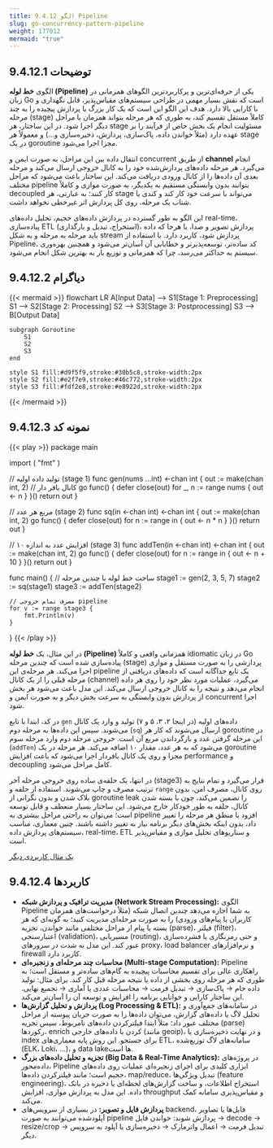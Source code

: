 ```yaml
---
title: 9.4.12 الگو Pipeline
slug: go-concurrency-pattern-pipeline
weight: 177012
mermaid: "true"
---
```



## 9.4.12.1 توضیحات

الگوی **خط لوله (Pipeline)** یکی از حرفه‌ای‌ترین و پرکاربردترین الگوهای همزمانی در زبان Go است که نقش بسیار مهمی در طراحی سیستم‌های مقیاس‌پذیر، قابل نگهداری و با کارایی بالا دارد. هدف این الگو این است که یک کار بزرگ یا پردازش پیچیده را به چند مرحله (stage) کاملاً مستقل تقسیم کند، به طوری که هر مرحله بتواند همزمان با مراحل دیگر اجرا شود. در این ساختار، هر stage مسئولیت انجام یک بخش خاص از فرآیند را بر عهده دارد (مثلاً خواندن داده، پاک‌سازی، پردازش، ذخیره‌سازی و...) و معمولاً هر stage در یک goroutine مجزا اجرا می‌شود.

انتقال داده بین این مراحل، به صورت ایمن و concurrent از طریق **channel** انجام می‌گیرد. هر مرحله داده‌های پردازش‌شده خود را به کانال خروجی ارسال می‌کند و مرحله بعدی آن داده‌ها را از کانال ورودی دریافت می‌کند. این ساختار باعث می‌شود که مراحل مختلف pipeline بتوانند بدون وابستگی مستقیم به یکدیگر، به صورت موازی و کاملاً decoupled کار کنند؛ به عبارتی، هر stage می‌تواند با سرعت خود کار کند و کندی یا شتاب یک مرحله، روی کل پردازش اثر غیرخطی نخواهد داشت.

این الگو به طور گسترده در پردازش داده‌های حجیم، تحلیل داده‌های real-time، پیاده‌سازی ETL (استخراج، تبدیل و بارگذاری)، پردازش تصویر و صدا، یا هرجا که داده باید مرحله به مرحله و به شکل stream پردازش شود، کاربرد دارد. با استفاده از Pipeline، کد ساده‌تر، توسعه‌پذیرتر و خطایابی آن آسان‌تر می‌شود و همچنین بهره‌وری سیستم به حداکثر می‌رسد، چرا که همزمانی و توزیع بار به بهترین شکل انجام می‌شود.


## 9.4.12.2 دیاگرام

{{< mermaid >}}
flowchart LR
    A[Input Data] --> S1[Stage 1: Preprocessing]
    S1 --> S2[Stage 2: Processing]
    S2 --> S3[Stage 3: Postprocessing]
    S3 --> B[Output Data]

    subgraph Goroutine
        S1
        S2
        S3
    end

    style S1 fill:#d9f5f9,stroke:#30b5c8,stroke-width:2px
    style S2 fill:#e2f7e9,stroke:#46c772,stroke-width:2px
    style S3 fill:#fdf2e8,stroke:#e8922d,stroke-width:2px
{{< /mermaid >}}

## 9.4.12.3 نمونه کد

{{< play >}}
package main

import (
	"fmt"
)

// تولید داده اولیه (stage 1)
func gen(nums ...int) <-chan int {
	out := make(chan int, 2) // کانال بافر دار
	go func() {
		defer close(out)
		for _, n := range nums {
			out <- n
		}
	}()
	return out
}

// مربع هر عدد (stage 2)
func sq(in <-chan int) <-chan int {
	out := make(chan int, 2)
	go func() {
		defer close(out)
		for n := range in {
			out <- n * n
		}
	}()
	return out
}

// افزایش عدد به اندازه ۱۰ (stage 3)
func addTen(in <-chan int) <-chan int {
	out := make(chan int, 2)
	go func() {
		defer close(out)
		for n := range in {
			out <- n + 10
		}
	}()
	return out
}

func main() {
	// ساخت خط لوله با چندین مرحله
	stage1 := gen(2, 3, 5, 7)
	stage2 := sq(stage1)
	stage3 := addTen(stage2)

	// مصرف تمام خروجی pipeline
	for v := range stage3 {
		fmt.Println(v)
	}
}
{{< /play >}}

در این مثال، یک **خط لوله (Pipeline)** همزمانی واقعی و کاملاً idiomatic در زبان Go پیاده‌سازی شده است که چندین مرحله (stage) پردازشی را به صورت مستقل و موازی اجرا می‌کند. هر مرحله‌ی این pipeline یک تابع جداگانه است که داده‌های دریافتی از مرحله قبلی را از یک کانال (channel) می‌گیرد، عملیات مورد نظر خود را روی هر داده انجام می‌دهد و نتیجه را به کانال خروجی ارسال می‌کند. این مدل باعث می‌شود هر بخش از پردازش بدون وابستگی به سرعت بخش دیگر و به صورت ایمن و concurrent اجرا شود.

در کد، ابتدا با تابع `gen` داده‌های اولیه (در اینجا ۲، ۳، ۵ و ۷) تولید و وارد یک کانال می‌شوند. سپس این داده‌ها به مرحله دوم (`sq`) ارسال می‌شوند که کار هر goroutine در این مرحله گرفتن عدد و بازگرداندن مربع آن است. خروجی مرحله دوم وارد مرحله سوم (`addTen`) می‌شود که به هر عدد، مقدار ۱۰ اضافه می‌کند. هر مرحله در یک goroutine مجزا و روی یک کانال بافر‌دار اجرا می‌شود که باعث افزایش performance و decoupling کامل مراحل می‌شود.

در انتها، یک حلقه‌ی ساده روی خروجی مرحله آخر (stage3) قرار می‌گیرد و تمام نتایج به ترتیب مصرف و چاپ می‌شوند. استفاده از حلقه و `range` روی کانال، مصرف امن، بدون بلاک شدن و بدون نگرانی از goroutine leak را تضمین می‌کند، چون با بسته شدن کانال، حلقه به طور خودکار خارج می‌شود. این ساختار بسیار منعطف و قابل توسعه است؛ می‌توان به راحتی مراحل بیشتری به pipeline افزود یا منطق هر مرحله را تغییر داد، بدون اینکه بخش‌های دیگر برنامه نیاز به تغییر داشته باشند. چنین معماری، مناسب سیستم‌های پردازش داده، real-time، ETL و سناریوهای تحلیل موازی و مقیاس‌پذیر است.

[یک مثال کاربردی دیگر](https://github.com/Ja7ad/random-string-hasher)

## 9.4.12.4 کاربردها


- **مدیریت ترافیک و پردازش شبکه (Network Stream Processing):**
    الگوی Pipeline به شما اجازه می‌دهد چندین اتصال شبکه (مثلاً درخواست‌های همزمان کاربران یا پیام‌های ورودی) را به صورت مرحله‌ای مدیریت کنید؛ به گونه‌ای که هر بسته یا پیام از مراحل مختلفی مانند خواندن، تجزیه (parse)، فیلتر (filter)، اعتبارسنجی (validation)، مسیریابی (routing)، و حتی رمزنگاری یا فشرده‌سازی عبور کند. این مدل به شدت در سرورهای proxy، load balancer و نرم‌افزارهای firewall کاربرد دارد.
- **محاسبات چند مرحله‌ای و زنجیره‌ای (Multi-stage Computation):**
    Pipeline راهکاری عالی برای تقسیم محاسبات پیچیده به گام‌های ساده‌تر و مستقل است؛ به طوری که هر مرحله روی بخشی از داده یا نتیجه مرحله قبل کار کند. برای مثال: تولید داده خام → پاک‌سازی → تبدیل فرمت → محاسبات عددی یا آماری → تجمیع نهایی. این ساختار کارایی و خوانایی برنامه را افزایش و توسعه آن را آسان‌تر می‌کند.
- **پردازش و تحلیل گزارش‌ها (Log Processing & ETL):**
    در سامانه‌های جمع‌آوری و تحلیل لاگ یا داده‌های گزارش، می‌توان داده‌ها را به صورت جریان پیوسته از مراحل مختلف عبور داد؛ مثلاً ابتدا فیلترکردن داده‌های نامربوط، سپس تجزیه (parse) رکوردها، enrich کردن با داده‌های خارجی (مانند geoip)، و در نهایت ذخیره‌سازی یا index برای جستجو. این روش پایه معماری‌های ETL، سامانه‌های لاگ توزیع‌شده (ELK، Loki، ...)، و data lakeها است.
- **تجزیه و تحلیل داده‌های بزرگ (Big Data & Real-Time Analytics):**
    در پروژه‌های داده‌محور، Pipeline ابزاری کلیدی برای اجرای زنجیره‌ای عملیات روی داده‌های حجیم است؛ مانند فیلترکردن داده‌ها، map/reduce، تبدیل ویژگی‌ها (feature engineering)، استخراج اطلاعات، و ساخت گزارش‌های لحظه‌ای یا ذخیره در بانک داده. این مدل به پردازش موازی، افزایش throughput و مقیاس‌پذیری سامانه کمک می‌کند.
- **پردازش فایل و تصویر:**
    در بسیاری از سرویس‌های backend، فایل‌ها یا تصاویر آپلودشده می‌توانند به صورت pipeline پردازش شوند: خواندن فایل → decode → resize/crop → تبدیل فرمت → اعمال واترمارک → ذخیره‌سازی یا آپلود به سرویس دیگر.
